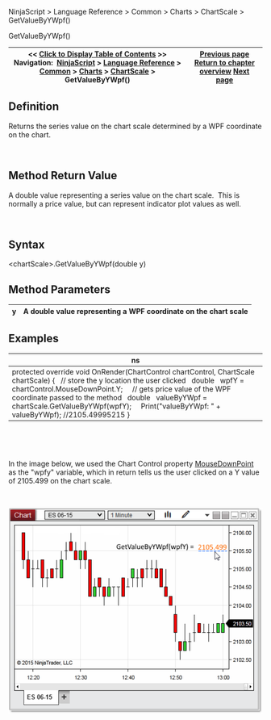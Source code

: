 ﻿


NinjaScript \> Language Reference \> Common \> Charts \> ChartScale \> GetValueByYWpf()






















GetValueByYWpf()







| \<\< [Click to Display Table of Contents](getvaluebyywpf.md) \>\> **Navigation:**     [NinjaScript](ninjascript-1.md) \> [Language Reference](language_reference_wip-1.md) \> [Common](common-1.md) \> [Charts](chart-1.md) \> [ChartScale](chartscale-1.md) \> GetValueByYWpf() | [Previous page](getvaluebyy-1.md) [Return to chapter overview](chartscale-1.md) [Next page](getybyvalue-1.md) |
| --- | --- |











## Definition


Returns the series value on the chart scale determined by a WPF coordinate on the chart.  


 


## Method Return Value


A double value representing a series value on the chart scale.  This is normally a price value, but can represent indicator plot values as well.


 


## Syntax
\<chartScale\>.GetValueByYWpf(double y)


## 


## Method Parameters




| y | A double value representing a WPF coordinate on the chart scale |
| --- | --- |



## 


## 


## Examples




| ns |
| --- |
| protected override void OnRender(ChartControl chartControl, ChartScale chartScale) {    // store the y location the user clicked    double   wpfY \= chartControl.MouseDownPoint.Y;      // gets price value of the WPF coordinate passed to the method    double   valueByYWpf \= chartScale.GetValueByYWpf(wpfY);      Print("valueByYWpf: " \+ valueByYWpf); //2105\.49995215 } |



 


 


In the image below, we used the Chart Control property [MouseDownPoint](mousedownpoint-1.md) as the "wpfy" variable, which in return tells us the user clicked on a Y value of 2105\.499 on the chart scale.


 


![getvaluebyywpf](getvaluebyywpf.png)








